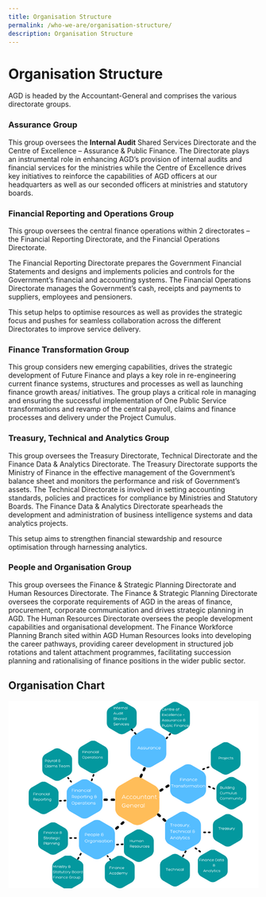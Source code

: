 ```yaml
---
title: Organisation Structure
permalink: /who-we-are/organisation-structure/
description: Organisation Structure
---
```


Organisation Structure
======================

AGD is headed by the Accountant-General and comprises the various directorate groups.

### Assurance Group

This group oversees the **Internal Audit** Shared Services Directorate and the Centre of Excellence – Assurance & Public Finance. The Directorate plays an instrumental role in enhancing AGD’s provision of internal audits and financial services for the ministries while the Centre of Excellence drives key initiatives to reinforce the capabilities of AGD officers at our headquarters as well as our seconded officers at ministries and statutory boards. 

### Financial Reporting and Operations Group

This group oversees the central finance operations within 2 directorates – the Financial Reporting Directorate, and the Financial Operations Directorate.  
  
The Financial Reporting Directorate prepares the Government Financial Statements and designs and implements policies and controls for the Government’s financial and accounting systems. The Financial Operations Directorate manages the Government’s cash, receipts and payments to suppliers, employees and pensioners.   
  
This setup helps to optimise resources as well as provides the strategic focus and pushes for seamless collaboration across the different Directorates to improve service delivery. 

### Finance Transformation Group

This group considers new emerging capabilities, drives the strategic development of Future Finance and plays a key role in re-engineering current finance systems, structures and processes as well as launching finance growth areas/ initiatives. The group plays a critical role in managing and ensuring the successful implementation of One Public Service transformations and revamp of the central payroll, claims and finance processes and delivery under the Project Cumulus.  

### Treasury, Technical and Analytics Group

This group oversees the Treasury Directorate, Technical Directorate and the Finance Data & Analytics Directorate. The Treasury Directorate supports the Ministry of Finance in the effective management of the Government’s balance sheet and monitors the performance and risk of Government’s assets. The Technical Directorate is involved in setting accounting standards, policies and practices for compliance by Ministries and Statutory Boards. The Finance Data & Analytics Directorate spearheads the development and administration of business intelligence systems and data analytics projects.  
  
This setup aims to strengthen financial stewardship and resource optimisation through harnessing analytics. 

### People and Organisation Group

This group oversees the Finance & Strategic Planning Directorate and Human Resources Directorate. The Finance & Strategic Planning Directorate oversees the corporate requirements of AGD in the areas of finance, procurement, corporate communication and drives strategic planning in AGD. The Human Resources Directorate oversees the people development capabilities and organisational development. The Finance Workforce Planning Branch sited within AGD Human Resources looks into developing the career pathways, providing career development in structured job rotations and talent attachment programmes, facilitating succession planning and rationalising of finance positions in the wider public sector.

Organisation Chart
------------------
![Organisation Structure](/images/Who%20We%20Are/organisationstructure.png)